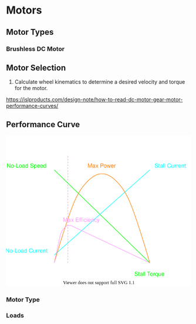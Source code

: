 # Motors

## Motor Types

### Brushless DC Motor

## Motor Selection

1. Calculate wheel kinematics to determine a desired velocity and torque for the motor.

https://islproducts.com/design-note/how-to-read-dc-motor-gear-motor-performance-curves/

## Performance Curve

![performance-curve](performance-curve.drawio.svg)

### Motor Type

### Loads
